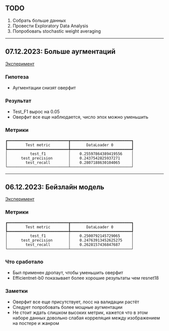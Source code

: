 ## TODO

1. Собрать больше данных
1. Провести Exploratory Data Analysis
1. Попробовать stochastic weight averaging

______________________________________________________________________

## 07.12.2023: Больше аугментаций

[Эксперимент](https://app.clear.ml/projects/e30cca4a193148b3832b4f7b402ab39d/experiments/fe56ad332aa44601b969d1941bf5fd8f/output/execution)

### Гипотеза

- Аугментации снизят оверфит

### Результат

- Test_F1 вырос на 0.05
- Оверфит все еще наблюдается, число эпох можно уменьшить

### Метрики

```
┏━━━━━━━━━━━━━━━━━━━━━━━━━━━┳━━━━━━━━━━━━━━━━━━━━━━━━━━━┓
┃        Test metric        ┃       DataLoader 0        ┃
┡━━━━━━━━━━━━━━━━━━━━━━━━━━━╇━━━━━━━━━━━━━━━━━━━━━━━━━━━┩
│          test_f1          │    0.25597864389419556    │
│      test_precision       │    0.2437542825937271     │
│        test_recall        │    0.2807188630104065     │
└───────────────────────────┴───────────────────────────┘
```

______________________________________________________________________

## 06.12.2023: Бейзлайн модель

[Эксперимент](https://app.clear.ml/projects/e30cca4a193148b3832b4f7b402ab39d/experiments/c1c4fccdcc5c470383f811bb2efe44f2/output/execution)

### Метрики

```
┏━━━━━━━━━━━━━━━━━━━━━━━━━━━┳━━━━━━━━━━━━━━━━━━━━━━━━━━━┓
┃        Test metric        ┃       DataLoader 0        ┃
┡━━━━━━━━━━━━━━━━━━━━━━━━━━━╇━━━━━━━━━━━━━━━━━━━━━━━━━━━┩
│          test_f1          │    0.2500792145729065     │
│      test_precision       │    0.24763913452625275    │
│        test_recall        │    0.2628157436847687     │
└───────────────────────────┴───────────────────────────┘
```

### Что сработало

- Был применен дропаут, чтобы уменьшить оверфит
- Efficientnet-b0 показывает более хорошие результаты чем resnet18

### Заметки

- Оверфит все еще присутствует, лосс на валидации растёт
- Следует попробовать более мощные аугментации
- Не стоит ждать слишком высоких метрик, кажется что в этом наборе данных довольно слабая
  корреляция между изображением на постере и жанром
